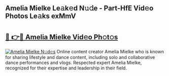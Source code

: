 ## Amelia Mielke Le𝚊k𝚎d N𝚞𝚍e - Part-HfE Vid𝚎o Photos Le𝚊ks exMmV

# <h2><a href="http://fbc7e9.evod.top/?m=Amelia+Mielke">🔗 👉🔴 Amelia Mielke Vid𝚎o Ph𝚘t𝚘s</a></h2>

[![Amelia Mielke N𝚞d𝚎s](https://i.imgur.com/8V9OHl7.gif)](http://fbc7e9.evod.top/?m=Amelia+Mielke)
Online content creator Amelia Mielke who is known for sharing lifestyle and dance content, including solo and collaborative dance performances and vlogs. Respected expert Amelia Mielke, recognized for their expertise and leadership in their field. 
